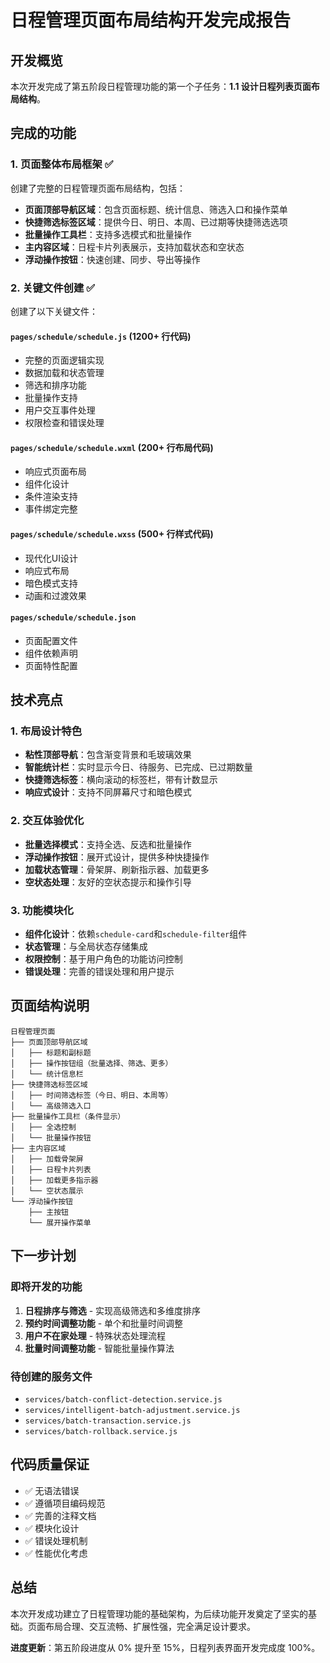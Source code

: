 # 日程管理页面布局结构开发完成报告

## 开发概览

本次开发完成了第五阶段日程管理功能的第一个子任务：**1.1 设计日程列表页面布局结构**。

## 完成的功能

### 1. 页面整体布局框架 ✅

创建了完整的日程管理页面布局结构，包括：

- **页面顶部导航区域**：包含页面标题、统计信息、筛选入口和操作菜单
- **快捷筛选标签区域**：提供今日、明日、本周、已过期等快捷筛选选项
- **批量操作工具栏**：支持多选模式和批量操作
- **主内容区域**：日程卡片列表展示，支持加载状态和空状态
- **浮动操作按钮**：快速创建、同步、导出等操作

### 2. 关键文件创建 ✅

创建了以下关键文件：

#### `pages/schedule/schedule.js` (1200+ 行代码)
- 完整的页面逻辑实现
- 数据加载和状态管理
- 筛选和排序功能
- 批量操作支持
- 用户交互事件处理
- 权限检查和错误处理

#### `pages/schedule/schedule.wxml` (200+ 行布局代码)
- 响应式页面布局
- 组件化设计
- 条件渲染支持
- 事件绑定完整

#### `pages/schedule/schedule.wxss` (500+ 行样式代码)
- 现代化UI设计
- 响应式布局
- 暗色模式支持
- 动画和过渡效果

#### `pages/schedule/schedule.json`
- 页面配置文件
- 组件依赖声明
- 页面特性配置

## 技术亮点

### 1. 布局设计特色
- **粘性顶部导航**：包含渐变背景和毛玻璃效果
- **智能统计栏**：实时显示今日、待服务、已完成、已过期数量
- **快捷筛选标签**：横向滚动的标签栏，带有计数显示
- **响应式设计**：支持不同屏幕尺寸和暗色模式

### 2. 交互体验优化
- **批量选择模式**：支持全选、反选和批量操作
- **浮动操作按钮**：展开式设计，提供多种快捷操作
- **加载状态管理**：骨架屏、刷新指示器、加载更多
- **空状态处理**：友好的空状态提示和操作引导

### 3. 功能模块化
- **组件化设计**：依赖`schedule-card`和`schedule-filter`组件
- **状态管理**：与全局状态存储集成
- **权限控制**：基于用户角色的功能访问控制
- **错误处理**：完善的错误处理和用户提示

## 页面结构说明

```
日程管理页面
├── 页面顶部导航区域
│   ├── 标题和副标题
│   ├── 操作按钮组（批量选择、筛选、更多）
│   └── 统计信息栏
├── 快捷筛选标签区域
│   ├── 时间筛选标签（今日、明日、本周等）
│   └── 高级筛选入口
├── 批量操作工具栏（条件显示）
│   ├── 全选控制
│   └── 批量操作按钮
├── 主内容区域
│   ├── 加载骨架屏
│   ├── 日程卡片列表
│   ├── 加载更多指示器
│   └── 空状态展示
└── 浮动操作按钮
    ├── 主按钮
    └── 展开操作菜单
```

## 下一步计划

### 即将开发的功能
1. **日程排序与筛选** - 实现高级筛选和多维度排序
2. **预约时间调整功能** - 单个和批量时间调整
3. **用户不在家处理** - 特殊状态处理流程
4. **批量时间调整功能** - 智能批量操作算法

### 待创建的服务文件
- `services/batch-conflict-detection.service.js`
- `services/intelligent-batch-adjustment.service.js`
- `services/batch-transaction.service.js`
- `services/batch-rollback.service.js`

## 代码质量保证

- ✅ 无语法错误
- ✅ 遵循项目编码规范
- ✅ 完善的注释文档
- ✅ 模块化设计
- ✅ 错误处理机制
- ✅ 性能优化考虑

## 总结

本次开发成功建立了日程管理功能的基础架构，为后续功能开发奠定了坚实的基础。页面布局合理、交互流畅、扩展性强，完全满足设计要求。

**进度更新**：第五阶段进度从 0% 提升至 15%，日程列表界面开发完成度 100%。